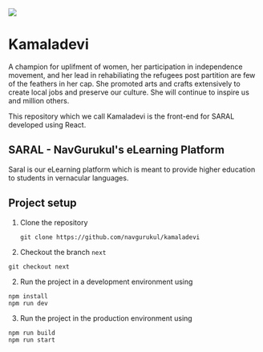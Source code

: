 <img src="https://i2.wp.com/www.womensweb.in/wp-content/uploads/2012/04/Kamaladevi-Chattopadhaya.png?resize=856%2C354" />

# Kamaladevi
A champion for uplifment of women, her participation in independence movement, and her lead in rehabiliating the refugees post partition are few of the feathers in her cap. She promoted arts and crafts extensively to create local jobs and preserve our culture. She will continue to inspire us and million others.

This repository which we call Kamaladevi is the front-end for SARAL developed using React.

## SARAL - NavGurukul's eLearning Platform
Saral is our eLearning platform which is meant to provide higher education to students in vernacular languages.

## Project setup
1. Clone the repository
    
    ```git clone https://github.com/navgurukul/kamaladevi```

2. Checkout the branch `next`

  ```git checkout next```

2. Run the project in a development environment using
  ```
  npm install
  npm run dev
  ```

3. Run the project in the production environment using
```
npm run build
npm run start
```
